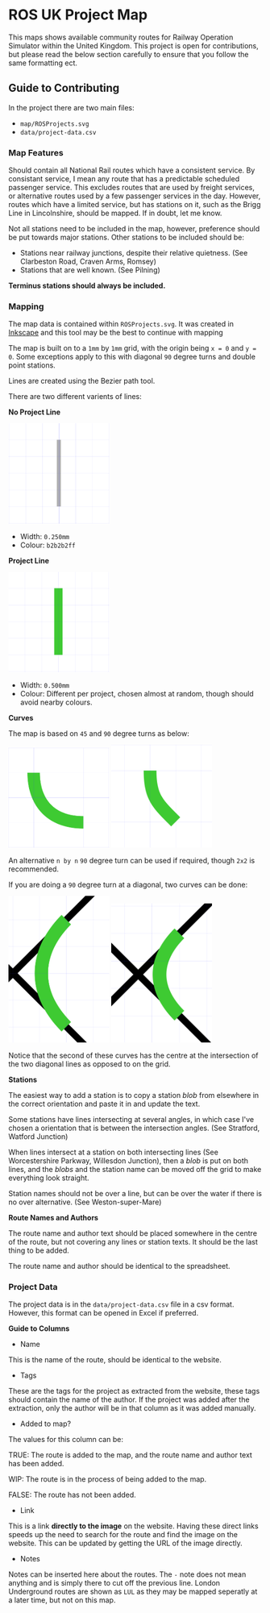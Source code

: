 # ROS UK Project Map

This maps shows available community routes for Railway Operation Simulator within the United Kingdom. This project is open for contributions, but please read the below section carefully to ensure that you follow the same formatting ect.

## Guide to Contributing

In the project there are two main files:

- `map/ROSProjects.svg`
- `data/project-data.csv`

### Map Features

Should contain all National Rail routes which have a consistent service. By consistant service, I mean any route that has a predictable scheduled passenger service. This excludes routes that are used by freight services, or alternative routes used by a few passenger services in the day. However, routes which have a limited service, but has stations on it, such as the Brigg Line in Lincolnshire, should be mapped. If in doubt, let me know.

Not all stations need to be included in the map, however, preference should be put towards major stations. Other stations to be included should be:

- Stations near railway junctions, despite their relative quietness. (See Clarbeston Road, Craven Arms, Romsey)
- Stations that are well known. (See Pilning)

**Terminus stations should always be included.**

### Mapping

The map data is contained within `ROSProjects.svg`. It was created in [Inkscape](https://inkscape.org/) and this tool may be the best to continue with mapping

The map is built on to a `1mm` by `1mm` grid, with the origin being `x = 0` and `y = 0`. Some exceptions apply to this with diagonal `90` degree turns and double point stations.

Lines are created using the Bezier path tool.

There are two different varients of lines:

**No Project Line**

<img src="img/no-project-line.png" width="200"/>

- Width: `0.250mm`
- Colour: `b2b2b2ff`

**Project Line**

<img src="img/project-line.png" width="200"/>

- Width: `0.500mm`
- Colour: Different per project, chosen almost at random, though should avoid nearby colours.

**Curves**

The map is based on `45` and `90` degree turns as below:

<img src="img/90-turn.png" width="200"/>
<img src="img/45-turn.png" width="200"/>

An alternative `n by n` `90` degree turn can be used if required, though `2x2` is recommended.

If you are doing a `90` degree turn at a diagonal, two curves can be done:

<img src="img/90-diagonal-1.png" width="200"/>
<img src="img/90-diagonal-2.png" width="200"/>

Notice that the second of these curves has the centre at the intersection of the two diagonal lines as opposed to on the grid.

**Stations**

The easiest way to add a station is to copy a station *blob* from elsewhere in the correct orientation and paste it in and update the text.

Some stations have lines intersecting at several angles, in which case I've chosen a orientation that is between the intersection angles. (See Stratford, Watford Junction)

When lines intersect at a station on both intersecting lines (See Worcestershire Parkway, Willesdon Junction), then a *blob* is put on both lines, and the *blobs* and the station name can be moved off the grid to make everything look straight.

Station names should not be over a line, but can be over the water if there is no over alternative. (See Weston-super-Mare)

**Route Names and Authors**

The route name and author text should be placed somewhere in the centre of the route, but not covering any lines or station texts. It should be the last thing to be added.

The route name and author should be identical to the spreadsheet.

### Project Data

The project data is in the `data/project-data.csv` file in a csv format. However, this format can be opened in Excel if preferred.

**Guide to Columns**

- Name

This is the name of the route, should be identical to the website.

- Tags

These are the tags for the project as extracted from the website, these tags should contain the name of the author. If the project was added after the extraction, only the author will be in that column as it was added manually.

- Added to map?

The values for this column can be:

TRUE: The route is added to the map, and the route name and author text has been added.

WIP: The route is in the process of being added to the map.

FALSE: The route has not been added.

- Link

This is a link **directly to the image** on the website. Having these direct links speeds up the need to search for the route and find the image on the website. This can be updated by getting the URL of the image directly.

- Notes

Notes can be inserted here about the routes. The `-` note does not mean anything and is simply there to cut off the previous line. London Underground routes are shown as `LUL` as they may be mapped seperatly at a later time, but not on this map.